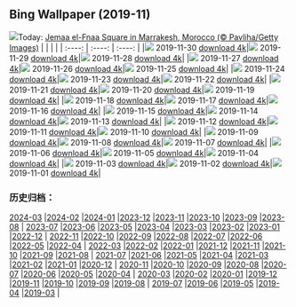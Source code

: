 ## Bing Wallpaper (2019-11)
![](http://cn.bing.com/th?id=OHR.MarrakechMarket_EN-US9766644565_UHD.jpg&w=1000)Today: [Jemaa el-Fnaa Square in Marrakesh, Morocco (© Pavliha/Getty Images)](http://cn.bing.com/th?id=OHR.MarrakechMarket_EN-US9766644565_UHD.jpg)
|      |      |      |
| :----: | :----: | :----: |
|![](http://cn.bing.com/th?id=OHR.MarrakechMarket_EN-US9766644565_UHD.jpg&pid=hp&w=384&h=216&rs=1&c=4) 2019-11-30 [download 4k](http://cn.bing.com/th?id=OHR.MarrakechMarket_EN-US9766644565_UHD.jpg)|![](http://cn.bing.com/th?id=OHR.AspenHiking_EN-US9667132806_UHD.jpg&pid=hp&w=384&h=216&rs=1&c=4) 2019-11-29 [download 4k](http://cn.bing.com/th?id=OHR.AspenHiking_EN-US9667132806_UHD.jpg)|![](http://cn.bing.com/th?id=OHR.WildTurkeys_EN-US9389941389_UHD.jpg&pid=hp&w=384&h=216&rs=1&c=4) 2019-11-28 [download 4k](http://cn.bing.com/th?id=OHR.WildTurkeys_EN-US9389941389_UHD.jpg)|
|![](http://cn.bing.com/th?id=OHR.PhoenixAirport_EN-US9282919502_UHD.jpg&pid=hp&w=384&h=216&rs=1&c=4) 2019-11-27 [download 4k](http://cn.bing.com/th?id=OHR.PhoenixAirport_EN-US9282919502_UHD.jpg)|![](http://cn.bing.com/th?id=OHR.HairyHighlanders_EN-US9166386626_UHD.jpg&pid=hp&w=384&h=216&rs=1&c=4) 2019-11-26 [download 4k](http://cn.bing.com/th?id=OHR.HairyHighlanders_EN-US9166386626_UHD.jpg)|![](http://cn.bing.com/th?id=OHR.OverwinteringMonarchs_EN-US9077881827_UHD.jpg&pid=hp&w=384&h=216&rs=1&c=4) 2019-11-25 [download 4k](http://cn.bing.com/th?id=OHR.OverwinteringMonarchs_EN-US9077881827_UHD.jpg)|
|![](http://cn.bing.com/th?id=OHR.AtchafalayaCypress_EN-US8995276008_UHD.jpg&pid=hp&w=384&h=216&rs=1&c=4) 2019-11-24 [download 4k](http://cn.bing.com/th?id=OHR.AtchafalayaCypress_EN-US8995276008_UHD.jpg)|![](http://cn.bing.com/th?id=OHR.QueenVictoriaAgave_EN-US8690321294_UHD.jpg&pid=hp&w=384&h=216&rs=1&c=4) 2019-11-23 [download 4k](http://cn.bing.com/th?id=OHR.QueenVictoriaAgave_EN-US8690321294_UHD.jpg)|![](http://cn.bing.com/th?id=OHR.CuttySark150_EN-US8574386630_UHD.jpg&pid=hp&w=384&h=216&rs=1&c=4) 2019-11-22 [download 4k](http://cn.bing.com/th?id=OHR.CuttySark150_EN-US8574386630_UHD.jpg)|
|![](http://cn.bing.com/th?id=OHR.BeaujolaisRegion_EN-US7793380287_UHD.jpg&pid=hp&w=384&h=216&rs=1&c=4) 2019-11-21 [download 4k](http://cn.bing.com/th?id=OHR.BeaujolaisRegion_EN-US7793380287_UHD.jpg)|![](http://cn.bing.com/th?id=OHR.SimienGelada_EN-US7714168748_UHD.jpg&pid=hp&w=384&h=216&rs=1&c=4) 2019-11-20 [download 4k](http://cn.bing.com/th?id=OHR.SimienGelada_EN-US7714168748_UHD.jpg)|![](http://cn.bing.com/th?id=OHR.ZionBirthday_EN-US2681531368_UHD.jpg&pid=hp&w=384&h=216&rs=1&c=4) 2019-11-19 [download 4k](http://cn.bing.com/th?id=OHR.ZionBirthday_EN-US2681531368_UHD.jpg)|
|![](http://cn.bing.com/th?id=OHR.IchetuckneeRiver_EN-US7505288388_UHD.jpg&pid=hp&w=384&h=216&rs=1&c=4) 2019-11-18 [download 4k](http://cn.bing.com/th?id=OHR.IchetuckneeRiver_EN-US7505288388_UHD.jpg)|![](http://cn.bing.com/th?id=OHR.VelvetRevolution_EN-US7419732836_UHD.jpg&pid=hp&w=384&h=216&rs=1&c=4) 2019-11-17 [download 4k](http://cn.bing.com/th?id=OHR.VelvetRevolution_EN-US7419732836_UHD.jpg)|![](http://cn.bing.com/th?id=OHR.Nebelmond_EN-US7317115137_UHD.jpg&pid=hp&w=384&h=216&rs=1&c=4) 2019-11-16 [download 4k](http://cn.bing.com/th?id=OHR.Nebelmond_EN-US7317115137_UHD.jpg)|
|![](http://cn.bing.com/th?id=OHR.Murmurations_EN-US6835324023_UHD.jpg&pid=hp&w=384&h=216&rs=1&c=4) 2019-11-15 [download 4k](http://cn.bing.com/th?id=OHR.Murmurations_EN-US6835324023_UHD.jpg)|![](http://cn.bing.com/th?id=OHR.CrownofLight_EN-US6653002685_UHD.jpg&pid=hp&w=384&h=216&rs=1&c=4) 2019-11-14 [download 4k](http://cn.bing.com/th?id=OHR.CrownofLight_EN-US6653002685_UHD.jpg)|![](http://cn.bing.com/th?id=OHR.BigWaveSurfing_EN-US6473494383_UHD.jpg&pid=hp&w=384&h=216&rs=1&c=4) 2019-11-13 [download 4k](http://cn.bing.com/th?id=OHR.BigWaveSurfing_EN-US6473494383_UHD.jpg)|
|![](http://cn.bing.com/th?id=OHR.BabyHedgehog_EN-US6368752344_UHD.jpg&pid=hp&w=384&h=216&rs=1&c=4) 2019-11-12 [download 4k](http://cn.bing.com/th?id=OHR.BabyHedgehog_EN-US6368752344_UHD.jpg)|![](http://cn.bing.com/th?id=OHR.AuroraHealingFields_EN-US6272888981_UHD.jpg&pid=hp&w=384&h=216&rs=1&c=4) 2019-11-11 [download 4k](http://cn.bing.com/th?id=OHR.AuroraHealingFields_EN-US6272888981_UHD.jpg)|![](http://cn.bing.com/th?id=OHR.SesameStreet50_EN-US5093557671_UHD.jpg&pid=hp&w=384&h=216&rs=1&c=4) 2019-11-10 [download 4k](http://cn.bing.com/th?id=OHR.SesameStreet50_EN-US5093557671_UHD.jpg)|
|![](http://cn.bing.com/th?id=OHR.BerlinHeart_EN-US4799001684_UHD.jpg&pid=hp&w=384&h=216&rs=1&c=4) 2019-11-09 [download 4k](http://cn.bing.com/th?id=OHR.BerlinHeart_EN-US4799001684_UHD.jpg)|![](http://cn.bing.com/th?id=OHR.ChapelAiguilhe_EN-US4421310982_UHD.jpg&pid=hp&w=384&h=216&rs=1&c=4) 2019-11-08 [download 4k](http://cn.bing.com/th?id=OHR.ChapelAiguilhe_EN-US4421310982_UHD.jpg)|![](http://cn.bing.com/th?id=OHR.LouvreAutumn_EN-US7317365962_UHD.jpg&pid=hp&w=384&h=216&rs=1&c=4) 2019-11-07 [download 4k](http://cn.bing.com/th?id=OHR.LouvreAutumn_EN-US7317365962_UHD.jpg)|
|![](http://cn.bing.com/th?id=OHR.CrocusSativus_EN-US7229387698_UHD.jpg&pid=hp&w=384&h=216&rs=1&c=4) 2019-11-06 [download 4k](http://cn.bing.com/th?id=OHR.CrocusSativus_EN-US7229387698_UHD.jpg)|![](http://cn.bing.com/th?id=OHR.CamelsBalloons_EN-US7157820798_UHD.jpg&pid=hp&w=384&h=216&rs=1&c=4) 2019-11-05 [download 4k](http://cn.bing.com/th?id=OHR.CamelsBalloons_EN-US7157820798_UHD.jpg)|![](http://cn.bing.com/th?id=OHR.TollymoreForest_EN-US2804177894_UHD.jpg&pid=hp&w=384&h=216&rs=1&c=4) 2019-11-04 [download 4k](http://cn.bing.com/th?id=OHR.TollymoreForest_EN-US2804177894_UHD.jpg)|
|![](http://cn.bing.com/th?id=OHR.AbseilersBigBen_EN-US6976799855_UHD.jpg&pid=hp&w=384&h=216&rs=1&c=4) 2019-11-03 [download 4k](http://cn.bing.com/th?id=OHR.AbseilersBigBen_EN-US6976799855_UHD.jpg)|![](http://cn.bing.com/th?id=OHR.BisonYNP_EN-US6892931697_UHD.jpg&pid=hp&w=384&h=216&rs=1&c=4) 2019-11-02 [download 4k](http://cn.bing.com/th?id=OHR.BisonYNP_EN-US6892931697_UHD.jpg)|![](http://cn.bing.com/th?id=OHR.NMofAI_EN-US6789799053_UHD.jpg&pid=hp&w=384&h=216&rs=1&c=4) 2019-11-01 [download 4k](http://cn.bing.com/th?id=OHR.NMofAI_EN-US6789799053_UHD.jpg)|
### 历史归档：
[2024-03](/picture/2024-03/) |[2024-02](/picture/2024-02/) |[2024-01](/picture/2024-01/) |[2023-12](/picture/2023-12/) |[2023-11](/picture/2023-11/) |[2023-10](/picture/2023-10/) |[2023-09](/picture/2023-09/) |[2023-08](/picture/2023-08/) |
[2023-07](/picture/2023-07/) |[2023-06](/picture/2023-06/) |[2023-05](/picture/2023-05/) |[2023-04](/picture/2023-04/) |[2023-03](/picture/2023-03/) |[2023-02](/picture/2023-02/) |[2023-01](/picture/2023-01/) |[2022-12](/picture/2022-12/) |
[2022-11](/picture/2022-11/) |[2022-10](/picture/2022-10/) |[2022-09](/picture/2022-09/) |[2022-08](/picture/2022-08/) |[2022-07](/picture/2022-07/) |[2022-06](/picture/2022-06/) |[2022-05](/picture/2022-05/) |[2022-04](/picture/2022-04/) |
[2022-03](/picture/2022-03/) |[2022-02](/picture/2022-02/) |[2022-01](/picture/2022-01/) |[2021-12](/picture/2021-12/) |[2021-11](/picture/2021-11/) |[2021-10](/picture/2021-10/) |[2021-09](/picture/2021-09/) |[2021-08](/picture/2021-08/) |
[2021-07](/picture/2021-07/) |[2021-06](/picture/2021-06/) |[2021-05](/picture/2021-05/) |[2021-04](/picture/2021-04/) |[2021-03](/picture/2021-03/) |[2021-02](/picture/2021-02/) |[2021-01](/picture/2021-01/) |[2020-12](/picture/2020-12/) |
[2020-11](/picture/2020-11/) |[2020-10](/picture/2020-10/) |[2020-09](/picture/2020-09/) |[2020-08](/picture/2020-08/) |[2020-07](/picture/2020-07/) |[2020-06](/picture/2020-06/) |[2020-05](/picture/2020-05/) |[2020-04](/picture/2020-04/) |
[2020-03](/picture/2020-03/) |[2020-02](/picture/2020-02/) |[2020-01](/picture/2020-01/) |[2019-12](/picture/2019-12/) |[2019-11](/picture/2019-11/) |[2019-10](/picture/2019-10/) |[2019-09](/picture/2019-09/) |[2019-08](/picture/2019-08/) |
[2019-07](/picture/2019-07/) |[2019-06](/picture/2019-06/) |[2019-05](/picture/2019-05/) |[2019-04](/picture/2019-04/) |[2019-03](/picture/2019-03/) |

